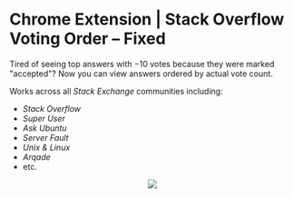 # Chrome Extension | Stack Overflow Voting Order – Fixed

Tired of seeing top answers with −10 votes because they were marked "accepted"? Now you can view answers ordered by actual vote count.

Works across all _Stack Exchange_ communities including:

- _Stack Overflow_
- _Super User_
- _Ask Ubuntu_
- _Server Fault_
- _Unix & Linux_
- _Arqade_
- etc.

<p align="center">
    <img src="https://lh3.googleusercontent.com/P_2ve1zE4rvvSS3btqxsYsAkJ9pYpNJzutFOgODsVNscGWPN0gII2YOiNPE3U10ymyhjrtk2=w640-h400-e365">
</p>
